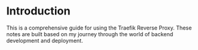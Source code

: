 # Introduction
This is a comprehensive guide for using the Traefik Reverse Proxy. These notes are built based
on my journey through the world of backend development and deployment.
